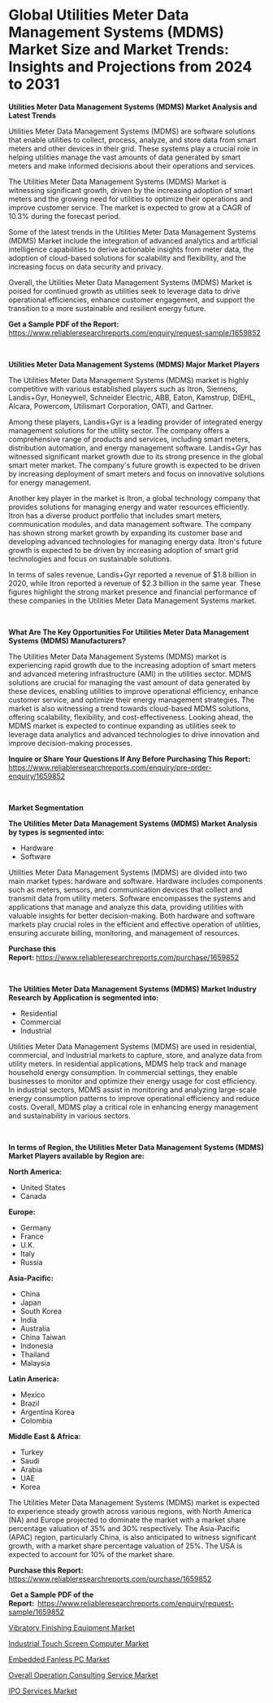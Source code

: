 <p><h1>Global Utilities Meter Data Management Systems (MDMS) Market Size and Market Trends: Insights and Projections from 2024 to 2031</h1></p><p><strong>Utilities Meter Data Management Systems (MDMS) Market Analysis and Latest Trends</strong></p>
<p><p>Utilities Meter Data Management Systems (MDMS) are software solutions that enable utilities to collect, process, analyze, and store data from smart meters and other devices in their grid. These systems play a crucial role in helping utilities manage the vast amounts of data generated by smart meters and make informed decisions about their operations and services.</p><p>The Utilities Meter Data Management Systems (MDMS) Market is witnessing significant growth, driven by the increasing adoption of smart meters and the growing need for utilities to optimize their operations and improve customer service. The market is expected to grow at a CAGR of 10.3% during the forecast period.</p><p>Some of the latest trends in the Utilities Meter Data Management Systems (MDMS) Market include the integration of advanced analytics and artificial intelligence capabilities to derive actionable insights from meter data, the adoption of cloud-based solutions for scalability and flexibility, and the increasing focus on data security and privacy.</p><p>Overall, the Utilities Meter Data Management Systems (MDMS) Market is poised for continued growth as utilities seek to leverage data to drive operational efficiencies, enhance customer engagement, and support the transition to a more sustainable and resilient energy future.</p></p>
<p><strong>Get a Sample PDF of the Report:&nbsp;</strong> <a href="https://www.reliableresearchreports.com/enquiry/request-sample/1659852">https://www.reliableresearchreports.com/enquiry/request-sample/1659852</a></p>
<p>&nbsp;</p>
<p><strong>Utilities Meter Data Management Systems (MDMS) Major Market Players</strong></p>
<p><p>The Utilities Meter Data Management Systems (MDMS) market is highly competitive with various established players such as Itron, Siemens, Landis+Gyr, Honeywell, Schneider Electric, ABB, Eaton, Kamstrup, DIEHL, Alcara, Powercom, Utilismart Corporation, OATI, and Gartner. </p><p>Among these players, Landis+Gyr is a leading provider of integrated energy management solutions for the utility sector. The company offers a comprehensive range of products and services, including smart meters, distribution automation, and energy management software. Landis+Gyr has witnessed significant market growth due to its strong presence in the global smart meter market. The company's future growth is expected to be driven by increasing deployment of smart meters and focus on innovative solutions for energy management. </p><p>Another key player in the market is Itron, a global technology company that provides solutions for managing energy and water resources efficiently. Itron has a diverse product portfolio that includes smart meters, communication modules, and data management software. The company has shown strong market growth by expanding its customer base and developing advanced technologies for managing energy data. Itron's future growth is expected to be driven by increasing adoption of smart grid technologies and focus on sustainable solutions.</p><p>In terms of sales revenue, Landis+Gyr reported a revenue of $1.8 billion in 2020, while Itron reported a revenue of $2.3 billion in the same year. These figures highlight the strong market presence and financial performance of these companies in the Utilities Meter Data Management Systems market.</p></p>
<p>&nbsp;</p>
<p><strong>What Are The Key Opportunities For Utilities Meter Data Management Systems (MDMS) Manufacturers?</strong></p>
<p><p>The Utilities Meter Data Management Systems (MDMS) market is experiencing rapid growth due to the increasing adoption of smart meters and advanced metering infrastructure (AMI) in the utilities sector. MDMS solutions are crucial for managing the vast amount of data generated by these devices, enabling utilities to improve operational efficiency, enhance customer service, and optimize their energy management strategies. The market is also witnessing a trend towards cloud-based MDMS solutions, offering scalability, flexibility, and cost-effectiveness. Looking ahead, the MDMS market is expected to continue expanding as utilities seek to leverage data analytics and advanced technologies to drive innovation and improve decision-making processes.</p></p>
<p><strong>Inquire or Share Your Questions If Any Before Purchasing This Report:</strong> <a href="https://www.reliableresearchreports.com/enquiry/pre-order-enquiry/1659852">https://www.reliableresearchreports.com/enquiry/pre-order-enquiry/1659852</a></p>
<p>&nbsp;</p>
<p><strong>Market Segmentation</strong></p>
<p><strong>The Utilities Meter Data Management Systems (MDMS) Market Analysis by types is segmented into:</strong></p>
<p><ul><li>Hardware</li><li>Software</li></ul></p>
<p><p>Utilities Meter Data Management Systems (MDMS) are divided into two main market types: hardware and software. Hardware includes components such as meters, sensors, and communication devices that collect and transmit data from utility meters. Software encompasses the systems and applications that manage and analyze this data, providing utilities with valuable insights for better decision-making. Both hardware and software markets play crucial roles in the efficient and effective operation of utilities, ensuring accurate billing, monitoring, and management of resources.</p></p>
<p><strong>Purchase this Report:&nbsp;</strong><a href="https://www.reliableresearchreports.com/purchase/1659852">https://www.reliableresearchreports.com/purchase/1659852</a></p>
<p>&nbsp;</p>
<p><strong>The Utilities Meter Data Management Systems (MDMS) Market Industry Research by Application is segmented into:</strong></p>
<p><ul><li>Residential</li><li>Commercial</li><li>Industrial</li></ul></p>
<p><p>Utilities Meter Data Management Systems (MDMS) are used in residential, commercial, and industrial markets to capture, store, and analyze data from utility meters. In residential applications, MDMS help track and manage household energy consumption. In commercial settings, they enable businesses to monitor and optimize their energy usage for cost efficiency. In industrial sectors, MDMS assist in monitoring and analyzing large-scale energy consumption patterns to improve operational efficiency and reduce costs. Overall, MDMS play a critical role in enhancing energy management and sustainability in various sectors.</p></p>
<p>&nbsp;</p>
<p><strong>In terms of Region, the Utilities Meter Data Management Systems (MDMS) Market Players available by Region are:</strong></p>
<p>
    <p> <strong> North America: </strong>
        <ul>
            <li>United States</li>
            <li>Canada</li>
        </ul>
        </p> 
    <p> <strong> Europe: </strong>
        <ul>
            <li>Germany</li>
            <li>France</li>
            <li>U.K.</li>
            <li>Italy</li>
            <li>Russia</li>
        </ul>
        </p> 
    <p> <strong> Asia-Pacific: </strong>
        <ul>
            <li>China</li>
            <li>Japan</li>
            <li>South Korea</li>
            <li>India</li>
            <li>Australia</li>
            <li>China Taiwan</li>
            <li>Indonesia</li>
            <li>Thailand</li>
            <li>Malaysia</li>
        </ul>
        </p> 
    <p> <strong> Latin America: </strong>
        <ul>
            <li>Mexico</li>
            <li>Brazil</li>
            <li>Argentina Korea</li>
            <li>Colombia</li>
        </ul>
        </p> 
    <p> <strong> Middle East & Africa: </strong>
        <ul>
            <li>Turkey</li>
            <li>Saudi</li>
            <li>Arabia</li>
            <li>UAE</li>
            <li>Korea</li>
        </ul>
    </p>
    </p>
<p><p>The Utilities Meter Data Management Systems (MDMS) market is expected to experience steady growth across various regions, with North America (NA) and Europe projected to dominate the market with a market share percentage valuation of 35% and 30% respectively. The Asia-Pacific (APAC) region, particularly China, is also anticipated to witness significant growth, with a market share percentage valuation of 25%. The USA is expected to account for 10% of the market share.</p></p>
<p><strong>Purchase this Report: </strong><a href="https://www.reliableresearchreports.com/purchase/1659852">https://www.reliableresearchreports.com/purchase/1659852</a></p>
<p>&nbsp;<strong>Get a Sample PDF of the Report:&nbsp;&nbsp;</strong><a href="https://www.reliableresearchreports.com/enquiry/request-sample/1659852">https://www.reliableresearchreports.com/enquiry/request-sample/1659852</a></p>
<p><strong></strong></p>
<p><p><a href="https://funky-papaya-cf4.notion.site/Vibratory-Finishing-Equipment-Market-Size-Focuses-on-Market-Dynamics-In-Depth-Analysis-and-Future-P-7f92dda8f7e84aec94f29a8f859e7f53">Vibratory Finishing Equipment Market</a></p><p><a href="https://view.publitas.com/reportprime-1/industrial-touch-screen-computer-market-centers-on-aspects-such-as-market-growth-market-share-market-opportunity-and-projected-forecasts-spanning-from-2024-to-2031/">Industrial Touch Screen Computer Market</a></p><p><a href="https://view.publitas.com/reportprime-1/embedded-fanless-pc-market-analysis-and-market-size-global-industry-overview-market-segmentation-and-forecast-2024-to-2031/">Embedded Fanless PC Market</a></p><p><a href="https://sore-arch-6db.notion.site/Global-Overall-Operation-Consulting-Service-Market-by-Types-Applications-and-Major-Players-with-R-10e26c7699d04d94b295211a614bb5b2">Overall Operation Consulting Service Market</a></p><p><a href="https://confirmed-shield-e13.notion.site/IPO-Services-Market-Analysis-and-Market-Size-Global-Industry-Overview-Market-Segmentation-and-Fore-65108f7618bd46afb3bcc1bf6bb39953">IPO Services Market</a></p></p>